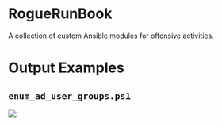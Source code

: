 # RogueRunBook
A collection of custom Ansible modules for offensive activities. 


# Output Examples
## `enum_ad_user_groups.ps1`
![](https://i.imgur.com/NyY2CMM.png)
